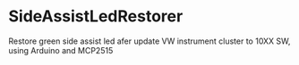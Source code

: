 # SideAssistLedRestorer
Restore green side assist led afer update VW instrument cluster to 10XX SW, using Arduino and MCP2515
